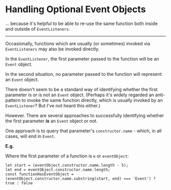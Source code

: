 # Handling Optional Event Objects
... because it's helpful to be able to re-use the same function both inside and outside of `EventListeners`.

_____

Occasionally, functions which are usually (or sometimes) invoked via `EventListeners` may also be invoked directly.

In the `EventListener`, the first parameter passed to the function will be an `Event` object.

In the second situation, no parameter passed to the function will represent an `Event` object.

There doesn't seem to be a standard way of identifying whether the first parameter is or is not an `Event` object. (Perhaps it's widely regarded an anti-pattern to invoke the same function directly, which is usually invoked by an `EventListener`? But I've not heard this either.)

However. There are several approaches to successfully identifying whether the first parameter ***is*** an `Event` object or not.

One approach is to query that parameter's `constructor.name` - which, in all cases, will end in `Event`.

**E.g.**

Where the first parameter of a function is `e` or `eventObject`:

    let start = (eventObject.constructor.name.length - 5);
    let end = eventObject.constructor.name.length;
    const functionHasEventObject = (eventObject.constructor.name.substring(start, end) === 'Event') ? true : false
